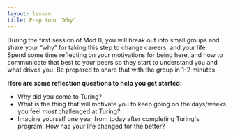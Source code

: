 ```yaml
---
layout: lesson
title: Prep Your "Why"
---
```


During the first session of Mod 0, you will break out into small groups and share your “why” for taking this step to change careers, and your life. Spend some time reflecting on your motivations for being here, and how to communicate that best to your peers so they start to understand you and what drives you. Be prepared to share that with the group in 1-2 minutes. 

**Here are some reflection questions to help you get started:**
- Why did you come to Turing?
- What is the thing that will motivate you to keep going on the days/weeks you feel <em>most</em> challenged at Turing?
- Imagine yourself one year from today after completing Turing's program. How has your life changed for the better?

<br>
<br>
<br>